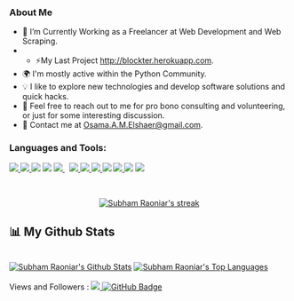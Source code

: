 ### About Me

- 🏢 I’m Currently Working as a Freelancer at Web Development and Web Scraping.
- - ⚡My Last Project http://blockter.herokuapp.com.
- 🌍 I'm mostly active within the Python Community.
- 💡 I like to explore new technologies and develop software solutions and quick hacks.
- 💬 Feel free to reach out to me for pro bono consulting and volunteering, or just for some interesting discussion.
- 💌 Contact me at Osama.A.M.Elshaer@gmail.com.


### Languages and Tools:

<p align="left"> 
    <a href="https://www.python.org" target="_blank"> <img src="https://img.icons8.com/color/48/000000/python.png"/> </a>
    <a href="https://www.djangoproject.com/" target="_blank"> <img src="https://img.icons8.com/color/48/000000/django.png"/> </a> 
    <a href="https://www.heroku.com/" target="_blank"> <img src="https://img.icons8.com/color/48/000000/heroku.png"/></a> 
    <a href="https://www.postgresql.org/" target="_blank"> <img src="https://img.icons8.com/color/48/000000/postgreesql.png"/></a> 
    <a style="padding-right:8px;" href="https://www.mysql.com/" target="_blank"> <img src="https://img.icons8.com/fluent/50/000000/mysql-logo.png"/> </a>
    <a href="https://www.w3.org/html/" target="_blank"> <img src="https://img.icons8.com/color/48/000000/html-5.png"/> </a> 
    <a href="https://www.w3schools.com/css/" target="_blank"> <img src="https://img.icons8.com/color/48/000000/css3.png"/> </a> 
    <a href="https://getbootstrap.com" target="_blank"> <img src="https://img.icons8.com/color/48/000000/bootstrap.png"/> </a> 
    <a href="https://github.com/" target="_blank"> </a> <img src="https://img.icons8.com/nolan/64/github.png"/> </a>
    <a href="https://git-scm.com/" target="_blank"> <img src="https://img.icons8.com/color/48/000000/git.png"/> 
    <a href="https://beautiful-soup-4.readthedocs.io/en/latest/" target="_blank"><img src="https://img.icons8.com/external-photo3ideastudio-gradient-photo3ideastudio/64/000000/external-soup-virus-photo3ideastudio-gradient-photo3ideastudio.png"/></a> 
    <a href="https://docs.python-requests.org/en/latest/" target="_blank"><img src="https://img.icons8.com/office/16/000000/pull-request.png"/></a> 
    
</p>

<br/>

<p align="center">
    <a href="https://github.com/osamaelshaer/github-readme-streak-stats">
        <img title="🔥 Get streak stats for your profile at git.io/streak-stats" alt="Subham Raoniar's streak" src="https://github-readme-streak-stats.herokuapp.com/?user=osamaelshaer&theme=black-ice&hide_border=true&stroke=0000&background=060A0CD0"/>
    </a>
</p>

## 📊 My Github Stats

  <br/>
    <a href="https://github.com/osamaelshaer/github-readme-stats"><img alt="Subham Raoniar's Github Stats" src="https://github-readme-stats.vercel.app/api?username=osamaelshaer&show_icons=true&count_private=true&theme=react&hide_border=true&bg_color=0D1117" /></a>
  <a href="https://github.com/osamaelshaer/github-readme-stats"><img alt="Subham Raoniar's Top Languages" src="https://github-readme-stats.vercel.app/api/top-langs/?username=osamaelshaer&langs_count=8&count_private=true&layout=compact&theme=react&hide_border=true&bg_color=0D1117" /></a>
  <br/>
<br/>
Views and Followers : 
<a href="https://github.com/Meghna-DAS/github-profile-views-counter">
    <img src="https://komarev.com/ghpvc/?username=osamaelshaer">
</a>
<a href="https://github.com/osamaelshaer?tab=followers"><img src="https://img.shields.io/github/followers/osamaelshaer?label=Followers&style=social" alt="GitHub Badge"></a>
